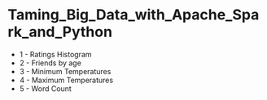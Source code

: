 # Taming_Big_Data_with_Apache_Spark_and_Python

* 1 - Ratings Histogram
* 2 - Friends by age
* 3 - Minimum Temperatures
* 4 - Maximum Temperatures
* 5 - Word Count
